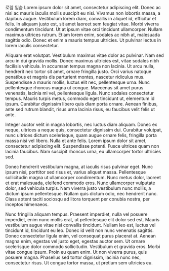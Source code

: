 로렘 임숨
Lorem ipsum dolor sit amet, consectetur adipiscing elit. Donec ac nisi ac mauris iaculis mollis suscipit eu nisi. Vivamus non lobortis massa, a dapibus augue. Vestibulum lorem diam, convallis in aliquet id, efficitur et felis. In aliquam justo est, sit amet laoreet sem feugiat vitae. Morbi viverra condimentum tincidunt. Ut at ipsum vitae orci tincidunt ullamcorper. Nullam maximus ultrices rutrum. Etiam lorem enim, sodales ac nibh at, malesuada sagittis odio. Donec et enim a mauris tempus ultricies. Ut pulvinar lectus in lorem iaculis consectetur.

Aliquam erat volutpat. Vestibulum maximus vitae dolor ac pulvinar. Nam sed arcu in dui gravida mollis. Donec maximus ultricies est, vitae sodales nibh facilisis vehicula. In accumsan tempus magna non lacinia. Ut arcu nulla, hendrerit nec tortor sit amet, ornare fringilla justo. Orci varius natoque penatibus et magnis dis parturient montes, nascetur ridiculus mus. Suspendisse a mauris mollis, luctus elit nec, pellentesque urna. Nunc pellentesque rhoncus magna ut congue. Maecenas sit amet purus venenatis, lacinia mi vel, pellentesque ligula. Nunc sodales consectetur tempus. Mauris turpis metus, commodo eget tincidunt ut, elementum id ipsum. Curabitur dignissim libero quis diam porta ornare. Aenean finibus, ante sed rutrum blandit, risus urna lacinia risus, eu faucibus velit felis ut ante.

Integer auctor velit in magna lobortis, nec luctus diam aliquam. Donec ex neque, ultrices a neque quis, consectetur dignissim dui. Curabitur volutpat, nunc ultrices dictum scelerisque, quam augue ornare felis, fringilla porta massa nisi vel libero. Nulla et ante felis. Lorem ipsum dolor sit amet, consectetur adipiscing elit. Suspendisse potenti. Fusce ultrices quam non lacinia faucibus. Nam suscipit rhoncus urna, eu ullamcorper tortor ultricies sed.

Donec hendrerit vestibulum magna, at iaculis risus pulvinar eget. Nunc ipsum nisi, porttitor sed risus et, varius aliquet massa. Pellentesque sollicitudin magna ut ullamcorper condimentum. Nunc metus dolor, laoreet et erat malesuada, eleifend commodo eros. Nunc ullamcorper vulputate dolor, sed vehicula turpis. Nam viverra justo vestibulum nunc mollis, a dictum ipsum pellentesque. Nullam quis dictum odio, nec hendrerit nunc. Class aptent taciti sociosqu ad litora torquent per conubia nostra, per inceptos himenaeos.

Nunc fringilla aliquam tempus. Praesent imperdiet, nulla vel posuere imperdiet, enim nunc mollis erat, ut pellentesque elit dolor sed est. Mauris vestibulum augue vitae nisi convallis tincidunt. Nullam leo est, luctus vel tincidunt id, tincidunt eu leo. Donec id velit non nunc venenatis sagittis. Donec consectetur ligula enim, vel consequat purus placerat at. Aenean magna enim, egestas vel justo eget, egestas auctor sem. Ut ornare scelerisque dolor commodo sollicitudin. Vestibulum et gravida eros. Morbi vitae congue ipsum. Proin eu quam enim. Ut non viverra purus, quis posuere magna. Phasellus sed tortor dignissim, lacinia nunc nec, consectetur risus. Ut congue tortor massa, ut pretium sem ultricies eu.

